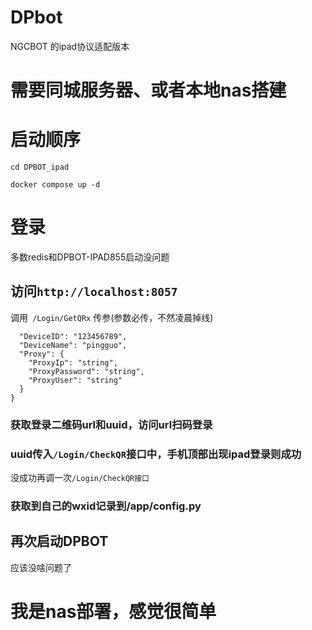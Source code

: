 # DPbot
NGCBOT 的ipad协议适配版本

# 需要同城服务器、或者本地nas搭建

# 启动顺序

`cd DPBOT_ipad` 

`docker compose up -d`

# 登录
多数redis和DPBOT-IPAD855启动没问题

## 访问`http://localhost:8057`
调用` /Login/GetQRx` 传参(参数必传，不然凌晨掉线)
```{
  "DeviceID": "123456789",
  "DeviceName": "pingguo",
  "Proxy": {
    "ProxyIp": "string",
    "ProxyPassword": "string",
    "ProxyUser": "string"
  }
}
```
### 获取登录二维码url和uuid，访问url扫码登录

### uuid传入`/Login/CheckQR`接口中，手机顶部出现ipad登录则成功
没成功再调一次`/Login/CheckQR接口`
### 获取到自己的wxid记录到/app/config.py

## 再次启动DPBOT
应该没啥问题了


# 我是nas部署，感觉很简单


